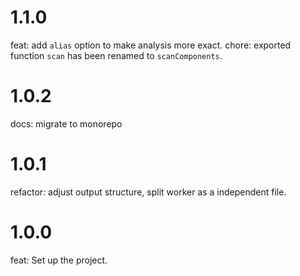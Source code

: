 # 1.1.0

feat: add `alias` option to make analysis more exact.
chore: exported function `scan` has been renamed to `scanComponents`.

# 1.0.2

docs: migrate to monorepo

# 1.0.1

refactor: adjust output structure, split worker as a independent file.

# 1.0.0

feat: Set up the project.
